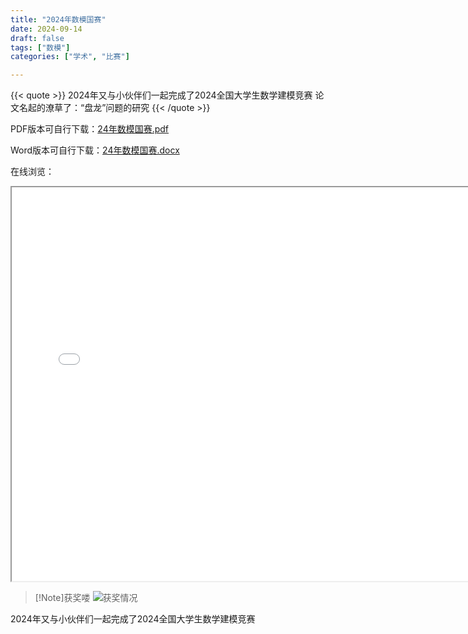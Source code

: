 ```yaml
---
title: "2024年数模国赛"
date: 2024-09-14
draft: false
tags: ["数模"]
categories: ["学术", "比赛"]

---
```

{{< quote >}}
2024年又与小伙伴们一起完成了2024全国大学生数学建模竞赛
论文名起的潦草了：“盘龙”问题的研究
{{< /quote >}}
<!--more-->

PDF版本可自行下载：[24年数模国赛.pdf](https://github.com/EthanLiu6/ethanliu6.github.io-old/academic/myPapers/2024数模国赛A题论文.pdf)

Word版本可自行下载：[24年数模国赛.docx](https://github.com/EthanLiu6/ethanliu6.github.io-old/academic/myPapers/2024数模国赛A题论文.docx)

在线浏览：
<iframe src="/pdf/2024数模国赛A题论文.pdf#zoom=65" width="750" height="630"></iframe>

> [!Note]获奖喽
> ![获奖情况](https://coderethan-1327000741.cos.ap-chengdu.myqcloud.com/blog-pics/202510282354214.png)






2024年又与小伙伴们一起完成了2024全国大学生数学建模竞赛